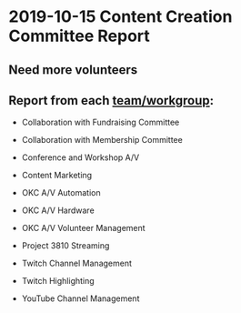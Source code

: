 # 2019-10-15 Content Creation Committee Report
## **Need more volunteers**

## Report from each [team/workgroup](https://github.com/techlahoma/broadcasting/blob/master/teams.md):

* Collaboration with Fundraising Committee

* Collaboration with Membership Committee
  
* Conference and Workshop A/V
  
* Content Marketing
  
* OKC A/V Automation
  
* OKC A/V Hardware
  
* OKC A/V Volunteer Management
  
* Project 3810 Streaming
  
* Twitch Channel Management

* Twitch Highlighting

* YouTube Channel Management

